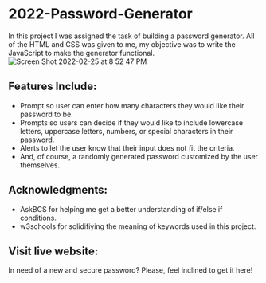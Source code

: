 # 2022-Password-Generator
In this project I was assigned the task of building a password generator. All of the HTML and CSS was given to me, my objective was to write the JavaScript to make the generator functional.
![Screen Shot 2022-02-25 at 8 52 47 PM](https://user-images.githubusercontent.com/97822299/155826246-cfdde309-3b0e-4c95-93c9-750d4c2639cc.jpg)
## Features Include:
* Prompt so user can enter how many characters they would like their password to be.
* Prompts so users can decide if they would like to include lowercase letters, uppercase letters, numbers, or special characters in their password. 
* Alerts to let the user know that their input does not fit the criteria.
* And, of course, a randomly generated password customized by the user themselves.  
## Acknowledgments: 
* AskBCS for helping me get a better understanding of if/else if conditions.
* w3schools for solidifiying the meaning of keywords used in this project. 
## Visit live website:
In need of a new and secure password? Please, feel inclined to get it here!
